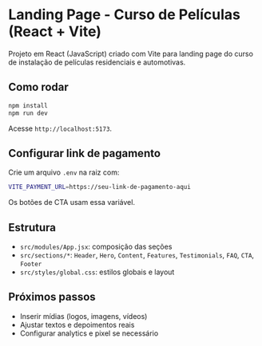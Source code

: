 # Landing Page - Curso de Películas (React + Vite)

Projeto em React (JavaScript) criado com Vite para landing page do curso de instalação de películas residenciais e automotivas.

## Como rodar

```bash
npm install
npm run dev
```

Acesse `http://localhost:5173`.

## Configurar link de pagamento

Crie um arquivo `.env` na raiz com:

```bash
VITE_PAYMENT_URL=https://seu-link-de-pagamento-aqui
```

Os botões de CTA usam essa variável.

## Estrutura

- `src/modules/App.jsx`: composição das seções
- `src/sections/*`: `Header`, `Hero`, `Content`, `Features`, `Testimonials`, `FAQ`, `CTA`, `Footer`
- `src/styles/global.css`: estilos globais e layout

## Próximos passos

- Inserir mídias (logos, imagens, vídeos)
- Ajustar textos e depoimentos reais
- Configurar analytics e pixel se necessário
